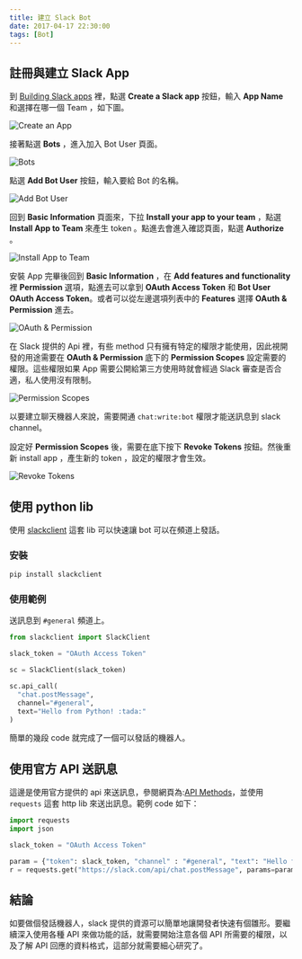 ```yaml
---
title: 建立 Slack Bot
date: 2017-04-17 22:30:00
tags: [Bot]
---
```


## 註冊與建立 Slack App
到 [Building Slack apps](https://api.slack.com/slack-apps) 裡，點選 **Create a Slack app** 按鈕，輸入 **App Name** 和選擇在哪一個 Team ，如下圖。

![Create an App](http://i.imgur.com/2Unug0m.jpg)

接著點選 **Bots** ，進入加入 Bot User 頁面。

![Bots](http://i.imgur.com/kgTeLoK.jpg)

點選 **Add Bot User** 按鈕，輸入要給 Bot 的名稱。

![Add Bot User](http://i.imgur.com/pCRgtbV.jpg)

回到 **Basic Information** 頁面來，下拉 **Install your app to your team** ，點選 **Install App to Team** 來產生 token 。點進去會進入確認頁面，點選 **Authorize** 。

![Install App to Team](http://i.imgur.com/YqhuM8F.jpg)

安裝 App 完畢後回到 **Basic Information** ，在 **Add features and functionality** 裡 **Permission** 選項，點進去可以拿到 **OAuth Access Token** 和 **Bot User OAuth Access Token**。或者可以從左邊選項列表中的 **Features** 選擇 **OAuth & Permission** 進去。

![OAuth & Permission](http://i.imgur.com/0Sz9G5t.jpg)

在 Slack 提供的 Api 裡，有些 method 只有擁有特定的權限才能使用，因此視開發的用途需要在 **OAuth & Permission** 底下的 **Permission Scopes** 設定需要的權限。這些權限如果 App 需要公開給第三方使用時就會經過 Slack 審查是否合適，私人使用沒有限制。

![Permission Scopes](http://i.imgur.com/GTafSc1.jpg)

以要建立聊天機器人來說，需要開通 `chat:write:bot` 權限才能送訊息到 slack channel。

設定好 **Permission Scopes** 後，需要在底下按下 **Revoke Tokens** 按鈕。然後重新 install app ，產生新的 token ，設定的權限才會生效。

![Revoke Tokens](http://i.imgur.com/JyMOYbM.jpg)

## 使用 python lib
使用 [slackclient](https://slackapi.github.io/python-slackclient/) 這套 lib 可以快速讓 bot 可以在頻道上發話。

### 安裝
```sh
pip install slackclient
```

### 使用範例
送訊息到 `#general` 頻道上。

```python
from slackclient import SlackClient

slack_token = "OAuth Access Token"

sc = SlackClient(slack_token)

sc.api_call(
  "chat.postMessage",
  channel="#general",
  text="Hello from Python! :tada:"
)
```

簡單的幾段 code 就完成了一個可以發話的機器人。

## 使用官方 API 送訊息
這邊是使用官方提供的 api 來送訊息，參閱網頁為:[API Methods](https://api.slack.com/methods)，並使用 `requests` 這套 http lib 來送出訊息。範例 code 如下：

```python
import requests
import json

slack_token = "OAuth Access Token"

param = {"token": slack_token, "channel" : "#general", "text": "Hello from Python! :tada:"}
r = requests.get("https://slack.com/api/chat.postMessage", params=param)
```

## 結論
如要做個發話機器人，slack 提供的資源可以簡單地讓開發者快速有個雛形。要繼續深入使用各種 API 來做功能的話，就需要開始注意各個 API 所需要的權限，以及了解 API 回應的資料格式，這部分就需要細心研究了。
